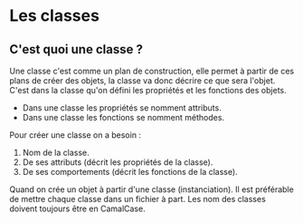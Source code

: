 # Les classes
## C'est quoi une classe ?
Une classe c'est comme un plan de construction, elle permet à partir de ces plans de créer des objets, la classe va donc décrire ce que sera l'objet.
C'est dans la classe qu'on défini les propriétés et les fonctions des objets.

* Dans une classe les propriétés se nomment attributs.
* Dans une classe les fonctions se nomment méthodes.

Pour créer une classe on a besoin :
1. Nom de la classe.
2. De ses attributs (décrit les propriétés de la classe).
3. De ses comportements (décrit les fonctions de la classe).

Quand on crée un objet à partir d'une classe (instanciation).
Il est préférable de mettre chaque classe dans un fichier à part.
Les nom des classes doivent toujours être en CamalCase.
